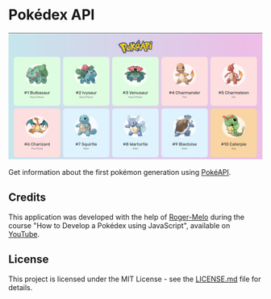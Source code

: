 # Pokédex API

![screenshot](./img/screenshot.png?raw=true "screenshot")

Get information about the first pokémon generation using [PokéAPI](https://pokeapi.co/).

## Credits
This application was developed with the help of [Roger-Melo](https://github.com/Roger-Melo) during the course "How to Develop a Pokédex using JavaScript", available on [YouTube](https://www.youtube.com/watch?v=Uptu3NrBFBM).

## License
This project is licensed under the MIT License - see the [LICENSE.md](https://github.com/gabriel-venezian/pokedex-api/blob/main/LICENSE.md) file for details.
